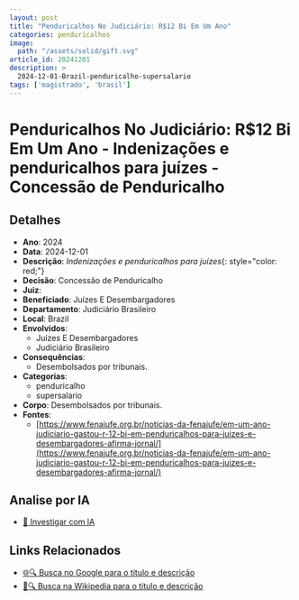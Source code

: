 ```yaml
---
layout: post
title: "Penduricalhos No Judiciário: R$12 Bi Em Um Ano"
categories: penduricalhos 
image:
  path: "/assets/solid/gift.svg"
article_id: 20241201
description: >
  2024-12-01-Brazil-penduricalho-supersalario
tags: ['magistrado', 'brasil']
---
```


# Penduricalhos No Judiciário: R$12 Bi Em Um Ano - Indenizações e penduricalhos para juízes - Concessão de Penduricalho

## Detalhes
- **Ano**: 2024
- **Data**: 2024-12-01
- **Descrição**: <i class="fas fa-money-bill-wave"></i> *Indenizações e penduricalhos para juízes*{: style="color: red;"}
- **Decisão**: Concessão de Penduricalho
- **Juiz**: 
- **Beneficiado**: Juízes E Desembargadores
- **Departamento**: Judiciário Brasileiro
- **Local**: Brazil
- **Envolvidos**:
  - Juízes E Desembargadores
  - Judiciário Brasileiro
- **Consequências**:
  - Desembolsados por tribunais.
- **Categorias**:
  - penduricalho
  - supersalario
- **Corpo**: Desembolsados por tribunais.
- **Fontes**:
  - [https://www.fenajufe.org.br/noticias-da-fenajufe/em-um-ano-judiciario-gastou-r-12-bi-em-penduricalhos-para-juizes-e-desembargadores-afirma-jornal/](https://www.fenajufe.org.br/noticias-da-fenajufe/em-um-ano-judiciario-gastou-r-12-bi-em-penduricalhos-para-juizes-e-desembargadores-afirma-jornal/)

## Analise por IA
- [🤖 Investigar com IA](https://www.perplexity.ai/search?q=%22penduricalhos%20judiciais%20Brasil%22%20Penduricalhos%20No%20Judici%C3%A1rio%3A%20R%2412%20Bi%20Em%20Um%20Ano%20Indeniza%C3%A7%C3%B5es%20e%20penduricalhos%20para%20ju%C3%ADzes%20Brazil%202024-12-01%20%20Ju%C3%ADzes%20E%20Desembargadores)

## Links Relacionados
- [🌐🔍 Busca no Google para o título e descrição](https://www.google.com/search?q=%22penduricalhos%20judiciais%20Brasil%22%20Penduricalhos%20No%20Judici%C3%A1rio%3A%20R%2412%20Bi%20Em%20Um%20Ano%20Indeniza%C3%A7%C3%B5es%20e%20penduricalhos%20para%20ju%C3%ADzes%20Brazil%202024-12-01%20%20Ju%C3%ADzes%20E%20Desembargadores)
- [📖🔍 Busca na Wikipedia para o título e descrição](https://pt.wikipedia.org/w/index.php?search=%22penduricalhos%20judiciais%20Brasil%22%20Penduricalhos%20No%20Judici%C3%A1rio%3A%20R%2412%20Bi%20Em%20Um%20Ano%20Indeniza%C3%A7%C3%B5es%20e%20penduricalhos%20para%20ju%C3%ADzes%20Brazil%202024-12-01%20%20Ju%C3%ADzes%20E%20Desembargadores)

